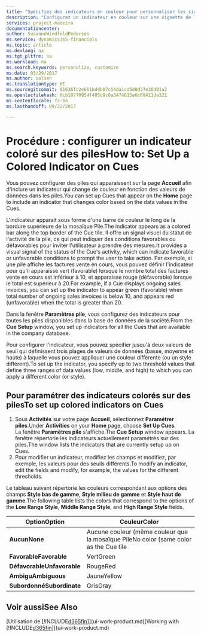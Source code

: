 ```yaml
---
title: "Spécifiez des indicateurs en couleur pour personnaliser les signaux visuels à propos de l'activité d'une pile | Microsoft Docs"
description: "Configurez un indicateur en couleur sur une vignette de la pile pour fournir un signal visuel personnalisé de l'activité de la pile."
services: project-madeira
documentationcenter: 
author: SusanneWindfeldPedersen
ms.service: dynamics365-financials
ms.topic: article
ms.devlang: na
ms.tgt_pltfrm: na
ms.workload: na
ms.search.keywords: personalize, customize
ms.date: 03/29/2017
ms.author: solsen
ms.translationtype: HT
ms.sourcegitcommit: 81636fc2e661bd9b07c54da1cd5d0d27e30d01a2
ms.openlocfilehash: 0cb10770954f485d9c0a3474615e6c69411de321
ms.contentlocale: fr-be
ms.lasthandoff: 09/22/2017

---
```

# <a name="how-to-set-up-a-colored-indicator-on-cues"></a><span data-ttu-id="d838f-103">Procédure : configurer un indicateur coloré sur des piles</span><span class="sxs-lookup"><span data-stu-id="d838f-103">How to: Set Up a Colored Indicator on Cues</span></span>
<span data-ttu-id="d838f-104">Vous pouvez configurer des piles qui apparaissent sur la page **Accueil** afin d'inclure un indicateur qui change de couleur en fonction des valeurs de données dans les piles.</span><span class="sxs-lookup"><span data-stu-id="d838f-104">You can set up Cues that appear on the **Home** page to include an indicator that changes color based on the data values in the Cues.</span></span>

<span data-ttu-id="d838f-105">L'indicateur apparait sous forme d'une barre de couleur le long de la bordure supérieure de la mosaïque Pile.</span><span class="sxs-lookup"><span data-stu-id="d838f-105">The indicator appears as a colored bar along the top border of the Cue tile.</span></span> <span data-ttu-id="d838f-106">Il offre un signal visuel du statut de l'activité de la pile, ce qui peut indiquer des conditions favorables ou défavorables pour inviter l'utilisateur à prendre des mesures.</span><span class="sxs-lookup"><span data-stu-id="d838f-106">It provides a visual signal of the status of the Cue's activity, which can indicate favorable or unfavorable conditions to prompt the user to take action.</span></span> <span data-ttu-id="d838f-107">Par exemple, si une pile affiche les factures vente en cours, vous pouvez définir l'indicateur pour qu'il apparaisse vert (favorable) lorsque le nombre total des factures vente en cours est inférieur à 10, et apparaisse rouge (défavorable) lorsque le total est supérieur à 20.</span><span class="sxs-lookup"><span data-stu-id="d838f-107">For example, if a Cue displays ongoing sales invoices, you can set up the indicator to appear green (favorable) when total number of ongoing sales invoices is below 10, and appears red (unfavorable) when the total is greater than 20.</span></span>

<span data-ttu-id="d838f-108">Dans la fenêtre **Paramètres pile**, vous configurez des indicateurs pour toutes les piles disponibles dans la base de données de la société.</span><span class="sxs-lookup"><span data-stu-id="d838f-108">From the **Cue Setup** window, you set up indicators for all the Cues that are available in the company database.</span></span>

<span data-ttu-id="d838f-109">Pour configurer l'indicateur, vous pouvez spécifier jusqu'à deux valeurs de seuil qui définissent trois plages de valeurs de données (basse, moyenne et haute) à laquelle vous pouvez appliquer une couleur différente (ou un style différent).</span><span class="sxs-lookup"><span data-stu-id="d838f-109">To set up the indicator, you specify up to two threshold values that define three ranges of data values (low, middle, and high) to which you can apply a different color (or style).</span></span>

## <a name="to-set-up-colored-indicators-on-cues"></a><span data-ttu-id="d838f-110">Pour paramétrer des indicateurs colorés sur des piles</span><span class="sxs-lookup"><span data-stu-id="d838f-110">To set up colored indicators on Cues</span></span>
1. <span data-ttu-id="d838f-111">Sous **Activités** sur votre page **Accueil**, sélectionnez **Paramétrer piles**.</span><span class="sxs-lookup"><span data-stu-id="d838f-111">Under **Activities** on your **Home** page, choose **Set Up Cues**.</span></span>  
   <span data-ttu-id="d838f-112">La fenêtre **Paramètres pile** s'affiche.</span><span class="sxs-lookup"><span data-stu-id="d838f-112">The **Cue Setup** window appears.</span></span> <span data-ttu-id="d838f-113">La fenêtre répertorie les indicateurs actuellement paramétrés sur des piles.</span><span class="sxs-lookup"><span data-stu-id="d838f-113">The window lists the indicators that are currently setup up on Cues.</span></span>
2. <span data-ttu-id="d838f-114">Pour modifier un indicateur, modifiez les champs et modifiez, par exemple, les valeurs pour des seuils différents.</span><span class="sxs-lookup"><span data-stu-id="d838f-114">To modify an indicator, edit the fields and modify, for example, the values for the different thresholds.</span></span>  

<span data-ttu-id="d838f-115">Le tableau suivant répertorie les couleurs correspondant aux options des champs **Style bas de gamme**, **Style milieu de gamme** et **Style haut de gamme**.</span><span class="sxs-lookup"><span data-stu-id="d838f-115">The following table lists the colors that correspond to the options of the **Low Range Style**, **Middle Range Style**, and **High Range Style** fields.</span></span>

| <span data-ttu-id="d838f-116">Option</span><span class="sxs-lookup"><span data-stu-id="d838f-116">Option</span></span> | <span data-ttu-id="d838f-117">Couleur</span><span class="sxs-lookup"><span data-stu-id="d838f-117">Color</span></span> |
| --- | --- |
| <span data-ttu-id="d838f-118">**Aucun**</span><span class="sxs-lookup"><span data-stu-id="d838f-118">**None**</span></span> |<span data-ttu-id="d838f-119">Aucune couleur (même couleur que la mosaïque Pile</span><span class="sxs-lookup"><span data-stu-id="d838f-119">No color (same color as the Cue tile</span></span> |
| <span data-ttu-id="d838f-120">**Favorable**</span><span class="sxs-lookup"><span data-stu-id="d838f-120">**Favorable**</span></span> |<span data-ttu-id="d838f-121">Vert</span><span class="sxs-lookup"><span data-stu-id="d838f-121">Green</span></span> |
| <span data-ttu-id="d838f-122">**Défavorable**</span><span class="sxs-lookup"><span data-stu-id="d838f-122">**Unfavorable**</span></span> |<span data-ttu-id="d838f-123">Rouge</span><span class="sxs-lookup"><span data-stu-id="d838f-123">Red</span></span> |
| <span data-ttu-id="d838f-124">**Ambigu**</span><span class="sxs-lookup"><span data-stu-id="d838f-124">**Ambiguous**</span></span> |<span data-ttu-id="d838f-125">Jaune</span><span class="sxs-lookup"><span data-stu-id="d838f-125">Yellow</span></span> |
| <span data-ttu-id="d838f-126">**Subordonné**</span><span class="sxs-lookup"><span data-stu-id="d838f-126">**Subordinate**</span></span> |<span data-ttu-id="d838f-127">Gris</span><span class="sxs-lookup"><span data-stu-id="d838f-127">Gray</span></span> |

## <a name="see-also"></a><span data-ttu-id="d838f-128">Voir aussi</span><span class="sxs-lookup"><span data-stu-id="d838f-128">See Also</span></span>
<span data-ttu-id="d838f-129">[Utilisation de [!INCLUDE[d365fin](includes/d365fin_md.md)]](ui-work-product.md)</span><span class="sxs-lookup"><span data-stu-id="d838f-129">[Working with [!INCLUDE[d365fin](includes/d365fin_md.md)]](ui-work-product.md)</span></span>

